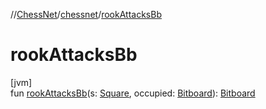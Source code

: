//[ChessNet](../../index.md)/[chessnet](index.md)/[rookAttacksBb](rook-attacks-bb.md)

# rookAttacksBb

[jvm]\
fun [rookAttacksBb](rook-attacks-bb.md)(s: [Square](-square/index.md), occupied: [Bitboard](index.md#610777926%2FClasslikes%2F-1216412040)): [Bitboard](index.md#610777926%2FClasslikes%2F-1216412040)
